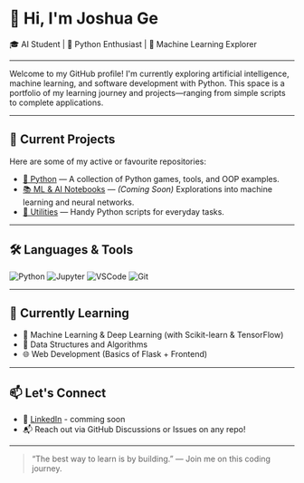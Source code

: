 # 👋 Hi, I'm Joshua Ge

🎓 AI Student | 🐍 Python Enthusiast | 🤖 Machine Learning Explorer

---

Welcome to my GitHub profile! I'm currently exploring artificial intelligence, machine learning, and software development with Python. This space is a portfolio of my learning journey and projects—ranging from simple scripts to complete applications.

---

## 🚀 Current Projects

Here are some of my active or favourite repositories:

- [📁 Python](https://github.com/Joshua-Ge/Python) — A collection of Python games, tools, and OOP examples.
- [📚 ML & AI Notebooks](#) — *(Coming Soon)* Explorations into machine learning and neural networks.
- [🔧 Utilities](#) — Handy Python scripts for everyday tasks.

---

## 🛠️ Languages & Tools

![Python](https://img.shields.io/badge/Python-3776AB?style=flat&logo=python&logoColor=white)
![Jupyter](https://img.shields.io/badge/Jupyter-F37626?style=flat&logo=jupyter&logoColor=white)
![VSCode](https://img.shields.io/badge/VS%20Code-007ACC?style=flat&logo=visual-studio-code&logoColor=white)
![Git](https://img.shields.io/badge/Git-F05032?style=flat&logo=git&logoColor=white)

---

## 🌱 Currently Learning

- 🧠 Machine Learning & Deep Learning (with Scikit-learn & TensorFlow)
- 🧮 Data Structures and Algorithms
- 🌐 Web Development (Basics of Flask + Frontend)

---

## 📫 Let's Connect

- 🔗 [LinkedIn](#) - comming soon
- 📬 Reach out via GitHub Discussions or Issues on any repo!

---

> “The best way to learn is by building.” — Join me on this coding journey.

